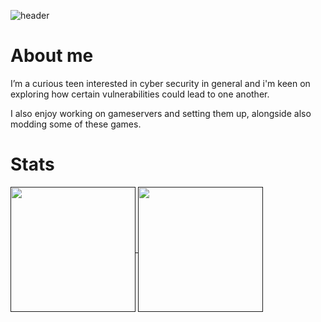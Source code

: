 ![header](https://capsule-render.vercel.app/api?type=transparent&height=300&color=gradient&text=Hey!%20I'm%20oSynq&fontColor=FA6545&descAlign=50&descAlignY=80&animation=twinkling&textBg=false&section=header&fontAlign=50&fontSize=50)

# About me

I’m a curious teen interested in cyber security in general and i'm keen on exploring how certain vulnerabilities could lead to one another.

I also enjoy working on gameservers and setting them up, alongside also modding some of these games.

# Stats

<a href="">
  <img height=200 align="center" src="https://github-readme-stats.vercel.app/api?username=oSynq&show_icons=true&theme=shadow_red" />
</a>
<a href="">
  <img height=200 align="center" src="https://github-readme-stats.vercel.app/api/top-langs/?username=oSynq&show_icons=true&theme=shadow_red&hide_progress=true" />
</a>